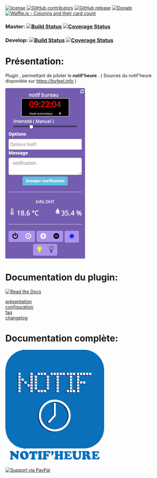 [![license](https://img.shields.io/github/license/NextDom/plugin-NotifHeure.svg)](./LICENSE) [![GitHub contributors](https://img.shields.io/github/contributors/NextDom/plugin-NotifHeure.svg)](../../graphs/contributors) [![GitHub release](https://img.shields.io/github/release/NextDom/plugin-NotifHeure.svg)](../../releases) [![Donate](https://img.shields.io/badge/Donate-PayPal-green.svg)](https://www.paypal.me/byfeel) [![Waffle.io - Columns and their card count](https://badge.waffle.io/NextDom/plugin-NotifHeure.svg?columns=all)](https://waffle.io/NextDom/plugin-NotifHeure)

### Master: [![Build Status](https://travis-ci.org/byfeel/plugin-NotifHeure.svg?branch=master)](https://travis-ci.org/byfeel/plugin-NotifHeure)  [![Coverage Status](https://coveralls.io/repos/github/byfeel/plugin-NotifHeure/badge.svg?branch=master)](https://coveralls.io/github/byfeel/plugin-NotifHeure?branch=master)

### Develop: [![Build Status](https://travis-ci.org/byfeel/plugin-NotifHeure.svg?branch=develop)](https://travis-ci.org/byfeel/plugin-NotifHeure)  [![Coverage Status](https://coveralls.io/repos/github/byfeel/plugin-NotifHeure/badge.svg?branch=develop)](https://coveralls.io/github/byfeel/plugin-NotifHeure?branch=develop)

# Présentation:

Plugin , permettant de piloter le **notif'heure** . ( Sources du notif'heure disponible sur https://byfeel.info )

  ![Widget Notif'Heure](docs/images/widgetNotif.jpg)


# Documentation du plugin:
[![Read the Docs](https://img.shields.io/readthedocs/pip.svg)](docs/fr_FR/presentation.md)

[présentation](docs/fr_FR/presentation.md)  
[configuration](docs/fr_FR/configuration.md)  
[faq](docs/fr_FR/faq.md)   
[changelog](docs/fr_FR/changelog.md)

# Documentation complète:

[![Read the Docs](plugin_info/NotifHeure_icon.png)](https://NextDom.github.io/plugin-NotifHeure)


[![Support via PayPal](https://cdn.rawgit.com/twolfson/paypal-github-button/1.0.0/dist/button.svg)](https://www.paypal.me/byfeel/)
